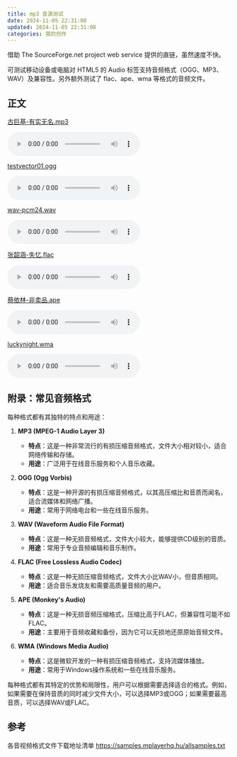 ```yaml
---
title: mp3 音源测试
date: 2024-11-05 22:31:08
updated: 2024-11-05 22:31:08
categories: 我的创作
---
```


借助 The SourceForge.net project web service 提供的直链，虽然速度不快。

可测试移动设备或电脑对 HTML5 的 Audio 标签支持音频格式（OGG、MP3、WAV）及兼容性。另外额外测试了 flac、ape、wma 等格式的音频文件。

## 正文

[古巨基-有实无名.mp3](https://jiejian.sourceforge.io/NetDisk/mp3/古巨基-有实无名.mp3)

<audio controls>
  <source src="https://jiejian.sourceforge.io/NetDisk/mp3/古巨基-有实无名.mp3" type="audio/mpeg" title="古巨基-有实无名.mp3">
  您的浏览器不支持 audio 元素。
</audio>

<!-- more -->

[testvector01.ogg](https://jiejian.sourceforge.io/NetDisk/mp3/testvector01.ogg)

<audio controls>
  <source src="https://jiejian.sourceforge.io/NetDisk/mp3/testvector01.ogg" type="audio/ogg" title="testvector01.ogg">
  您的浏览器不支持 audio 元素。
</audio>

[wav-pcm24.wav](https://jiejian.sourceforge.io/NetDisk/mp3/wav-pcm24.wav)

<audio controls>
  <source src="https://jiejian.sourceforge.io/NetDisk/mp3/wav-pcm24.wav" type="audio/ogg" title="wav-pcm24.wav">
  您的浏览器不支持 audio 元素。
</audio>

[张韶涵-失忆.flac](https://jiejian.sourceforge.io/NetDisk/mp3/张韶涵-失忆.flac)

<audio controls>
  <source src="https://jiejian.sourceforge.io/NetDisk/mp3/张韶涵-失忆.flac" type="audio/flac">
  您的浏览器不支持 audio 元素。
</audio>

[蔡依林-非卖品.ape](https://jiejian.sourceforge.io/NetDisk/mp3/蔡依林-非卖品.ape)

<audio controls>
  <source src="https://jiejian.sourceforge.io/NetDisk/mp3/蔡依林-非卖品.ape" type="audio/ape">
  您的浏览器不支持 audio 元素。
</audio>

[luckynight.wma](https://jiejian.sourceforge.io/NetDisk/mp3/luckynight.wma)

<audio controls>
  <source src="https://jiejian.sourceforge.io/NetDisk/mp3/luckynight.wma" type="audio/wma">
  您的浏览器不支持 audio 元素。
</audio>

## 附录：常见音频格式

每种格式都有其独特的特点和用途：

1. **MP3 (MPEG-1 Audio Layer 3)**
   - **特点**：这是一种非常流行的有损压缩音频格式，文件大小相对较小，适合网络传输和存储。
   - **用途**：广泛用于在线音乐服务和个人音乐收藏。

2. **OGG (Ogg Vorbis)**
   - **特点**：这是一种开源的有损压缩音频格式，以其高压缩比和音质而闻名，适合流媒体和网络广播。
   - **用途**：常用于网络电台和一些在线音乐服务。

3. **WAV (Waveform Audio File Format)**
   - **特点**：这是一种无损音频格式，文件大小较大，能够提供CD级别的音质。
   - **用途**：常用于专业音频编辑和音乐制作。

4. **FLAC (Free Lossless Audio Codec)**
   - **特点**：这是一种无损压缩音频格式，文件大小比WAV小，但音质相同。
   - **用途**：适合音乐发烧友和需要高质量音频的用户。

5. **APE (Monkey's Audio)**
   - **特点**：这是一种无损音频压缩格式，压缩比高于FLAC，但兼容性可能不如FLAC。
   - **用途**：主要用于音频收藏和备份，因为它可以无损地还原原始音频文件。

6. **WMA (Windows Media Audio)**
   - **特点**：这是微软开发的一种有损压缩音频格式，支持流媒体播放。
   - **用途**：常用于Windows操作系统和一些在线音乐服务。

每种格式都有其特定的优势和局限性，用户可以根据需要选择适合的格式。例如，如果需要在保持音质的同时减少文件大小，可以选择MP3或OGG；如果需要最高音质，可以选择WAV或FLAC。

## 参考

各音视频格式文件下载地址清单 https://samples.mplayerhq.hu/allsamples.txt
